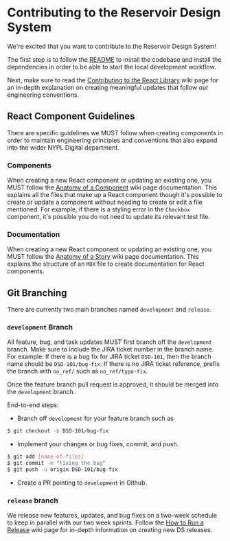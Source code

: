 # Contributing to the Reservoir Design System

We're excited that you want to contribute to the Reservoir Design System!

The first step is to follow the [README](/README.md) to install the codebase and install the dependencies in order to be able to start the local development workflow.

Next, make sure to read the [Contributing to the React Library](https://github.com/NYPL/nypl-design-system/wiki/Contributing-to-the-React-Library) wiki page for an in-depth explanation on creating meaningful updates that follow our engineering conventions.

## React Component Guidelines

There are specific guidelines we MUST follow when creating components in order to maintain engineering principles and conventions that also expand into the wider NYPL Digital department.

### Components

When creating a new React component or updating an existing one, you MUST follow the [Anatomy of a Component](https://github.com/NYPL/nypl-design-system/wiki/Anatomy-of-a-Component) wiki page documentation. This explains all the files that make up a React component though it's possible to create or update a component without needing to create or edit a file mentioned. For example, if there is a styling error in the `Checkbox` component, it's possible you do not need to update its relevant test file.

### Documentation

When creating a new React component or updating an existing one, you MUST follow the [Anatomy of a Story](https://github.com/NYPL/nypl-design-system/wiki/Anatomy-of-a-Story) wiki page documentation. This explains the structure of an `MDX` file to create documentation for React components.

## Git Branching

There are currently two main branches named `development` and `release`.

### `development` Branch

All feature, bug, and task updates MUST first branch off the `development` branch. Make sure to include the JIRA ticket number in the branch name. For example: If there is a bug fix for JIRA ticket `DSD-101`, then the branch name should be `DSD-101/bug-fix`. If there is no JIRA ticket reference, prefix the branch with `no_ref/` such as `no_ref/typo-fix`.

Once the feature branch pull request is approved, it should be merged into the `development` branch.

End-to-end steps:

- Branch off `development` for your feature branch such as

```sh
$ git checkout -b DSD-101/bug-fix
```

- Implement your changes or bug fixes, commit, and push.

```sh
$ git add [name-of-files]
$ git commit -m "Fixing the bug"
$ git push -u origin DSD-101/bug-fix
```

- Create a PR pointing to `development` in Github.

### `release` branch

We release new features, updates, and bug fixes on a two-week schedule to keep in parallel with our two week sprints. Follow the [How to Run a Release](https://github.com/NYPL/nypl-design-system/wiki/How-to-Run-a-Release) wiki page for in-depth information on creating new DS releases.
